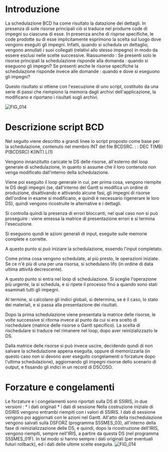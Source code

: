 # Introduzione
La schedulazione BCD ha come risultato la datazione dei dettagli.
In presenza di sole risorse principali ciò si traduce nel produrre code di impegni su ciascuna di esse.
In presenza anche di risprse specifiche, le code prodotte su di esse implicitamente esprimono la scelta sul luogo dove vengono eseguiti gli impegni. Infatti, quando si schedula un dettaglio, vengono annullati i suoi collegati (relativi allo stesso impegno) in modo da essere esclusi nelle scelte successive.
Riassumendo : 
Se presenti solo le risorse principali la schedulazione risponde alla domanda :  quando si eseguono gli impegni?
Se presenti anche le risorse specifiche la schedulazione risponde invece alle domande :  quando e dove si eseguono gli impegni?

Questo risultato si ottiene con l'esecuzione di uno script, costituito da una serie di passi che riempiono la memoria dagli archivi dell'applicazione, la modificano e riportano i risultati sugli archivi.

![FIG_014](http://localhost:3000/immagini/S5IRIS_T12/FIG_014.png)
# Descrizione script BCD
Nel seguito viene descritto a grandi linee lo script proposto come base per la schedulazione, contenuto nel membro INT del file BCDSRC.
 :  : DEC T(MB) P(BCDSRC) K(INT) L(1)

Vengono innanzitutto caricate le DS delle risorse, all'esterno del loop generale di schedulazione, in quanto si assume che il loro contenuto non venga modificato dall'interno della schedulazione.

Viene poi eseguito il loop generale in cui, per prima cosa, vengono riempite le DS degli impegni  (se, dall'interno del Gantt si modifica un ordine di produzione, disattivando e attivando alcune fasi, gli impegni di risorse dell'ordine in esame si modificano, e quindi è necessario rigenerare
le loro DS), quindi vengono ricostruite le alternative e i dettagli.

Si controlla quindi la presenza di errori bloccanti, nel qual caso non si può proseguire :  viene emessa la matrice di presentazione errori e si termina l'esecuzione.

Si eseguono qundi le azioni generali di input, eseguite sulle memorie complete e corrette.

A questo punto si può iniziare la schedulazione, essendo l'input completato.

Come prima cosa vengono schedulate, al più presto, le operazioni iniziate. Se ce n'è più di una per una risorsa, si schedulano lifo (in ordine di data ultima attività decrescente).

A questo punto si entra nel loop di schedulazione.
Si sceglie l'operazione più urgente, la si schedula, e si ripete il processo fino a quando sono stati esaminati tutti gli impegni.

Al termine, si calcolano gli indici globali, si determina, se è il caso, lo stato dei materiali, e si passa alla presentazione dei risultati.

Dopo la prima schedulazione viene presentata la matrice delle risorse, le volte successive si ritorna invece al punto da cui si era scelto di rischedulare (matrice delle risorse o Gantt specifico).
La scelta di rischedulare si traduce nel rimanere nel loop, dopo aver reinizializzazto le DS.

Dalla matrice delle risorse si può invece uscire, decidendo qundi di non salvare la schedulazione appena eseguita, oppure di memorizzarla (in questo caso non si devono aver eseguito congelamenti o forzature dopo l'ultima schedulazione), aggiornando gli impegni risorse dello scenario di output, e fissando gli indici in un record di D5COSO.

# Forzature e congelamenti
Le forzature e i congelamenti sono riportati sulla DS di S5IRIS, in due versioni : 
 \* i dati originali
 \* i dati di sessione
Nella costruzione iniziale di DSIRIS vengono entrambi riempiti con i valori di S5IRIS.
I dati di sessione vengono poi aggiornati con le azioni nel Gantt.
All'atto della rischedulazione vengono salvati sulla DSFORZ (programma S5SMES_03), all'interno della fase di reinizializzazione delle DS, e quindi, dopo la ricostruzione dell'IRIS, vengono riempiti, sempre nell'IRIS, a partire da questa DS (nel programma S5SMES_01F).
In tal modo si hanno sempre i dati originali (per eventuali futuri rollback), ed i dati delle ultime scelte eseguita.
![FIG_014](http://localhost:3000/immagini/S5IRIS_T12/FIG_014.png)